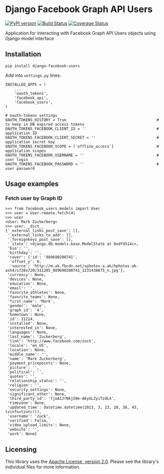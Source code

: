 Django Facebook Graph API Users
===============================

[![PyPI version](https://badge.fury.io/py/django-facebook-users.png)](http://badge.fury.io/py/django-facebook-users) [![Build Status](https://travis-ci.org/ramusus/django-facebook-users.png?branch=master)](https://travis-ci.org/ramusus/django-facebook-users) [![Coverage Status](https://coveralls.io/repos/ramusus/django-facebook-users/badge.png?branch=master)](https://coveralls.io/r/ramusus/django-facebook-users)

Application for interacting with Facebook Graph API Users objects using Django model interface

Installation
------------

    pip install django-facebook-users

Add into `settings.py` lines:

    INSTALLED_APPS = (
        ...
        'oauth_tokens',
        'facebook_api',
        'facebook_users',
    )

    # oauth-tokens settings
    OAUTH_TOKENS_HISTORY = True                                        # to keep in DB expired access tokens
    OAUTH_TOKENS_FACEBOOK_CLIENT_ID = ''                               # application ID
    OAUTH_TOKENS_FACEBOOK_CLIENT_SECRET = ''                           # application secret key
    OAUTH_TOKENS_FACEBOOK_SCOPE = ['offline_access']                   # application scopes
    OAUTH_TOKENS_FACEBOOK_USERNAME = ''                                # user login
    OAUTH_TOKENS_FACEBOOK_PASSWORD = ''                                # user password

Usage examples
--------------

### Fetch user by Graph ID

    >>> from facebook_users.models import User
    >>> user = User.remote.fetch(4)
    >>> user
    <User: Mark Zuckerberg>
    >>> user.__dict__
    {'_external_links_post_save': [],
     '_external_links_to_add': [],
     '_foreignkeys_post_save': [],
     '_state': <django.db.models.base.ModelState at 0xdf4514c>,
     'bio': '',
     'birthday': '',
     'cover': {'id': '989690200741',
      'offset_y': 0,
      'source': 'http://m.ak.fbcdn.net/sphotos-a.ak/hphotos-ak-ash4/s720x720/311205_989690200741_1231438675_n.jpg'},
     'currency': None,
     'devices': None,
     'education': None,
     'email': '',
     'favorite_athletes': None,
     'favorite_teams': None,
     'first_name': 'Mark',
     'gender': 'male',
     'graph_id': '4',
     'hometown': None,
     'id': 11214,
     'installed': None,
     'interested_in': None,
     'languages': None,
     'last_name': 'Zuckerberg',
     'link': 'http://www.facebook.com/zuck',
     'locale': 'en_US',
     'location': None,
     'middle_name': '',
     'name': 'Mark Zuckerberg',
     'payment_pricepoints': None,
     'picture': '',
     'political': '',
     'quotes': '',
     'relationship_status': '',
     'religion': '',
     'security_settings': None,
     'significant_other': None,
     'third_party_id': '7joA1JrNkjG9e-A6yGLZyiTzdL4',
     'timezone': None,
     'updated_time': datetime.datetime(2013, 3, 13, 20, 36, 43, tzinfo=tzutc()),
     'username': 'zuck',
     'verified': False,
     'video_upload_limits': None,
     'website': '',
     'work': None}

Licensing
---------

This library uses the [Apache License, version 2.0](http://www.apache.org/licenses/LICENSE-2.0.html).
Please see the library's individual files for more information.
